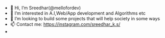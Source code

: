 - 👋 Hi, I’m Sreedhar(@mellofordev)
- 👀 I’m interested in A.I,Web/App development and Algorithms etc
- 💞️ I’m looking to build some projects that will help society in some ways
- 📫 Contact me: https://instagram.com/sreedhar_k.s/
- 

<!---
mellofordev/mellofordev is a ✨ special ✨ repository because its `README.md` (this file) appears on your GitHub profile.
You can click the Preview link to take a look at your changes.
--->
